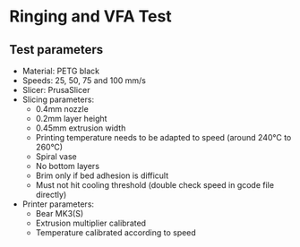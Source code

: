 # Ringing and VFA Test

## Test parameters

  * Material: PETG black
  * Speeds: 25, 50, 75 and 100 mm/s
  * Slicer: PrusaSlicer
  * Slicing parameters:
    * 0.4mm nozzle
    * 0.2mm layer height
    * 0.45mm extrusion width
    * Printing temperature needs to be adapted to speed (around 240°C to 260°C)
    * Spiral vase
    * No bottom layers
    * Brim only if bed adhesion is difficult
    * Must not hit cooling threshold (double check speed in gcode file directly)
  * Printer parameters:
    * Bear MK3(S)
    * Extrusion multiplier calibrated
    * Temperature calibrated according to speed
